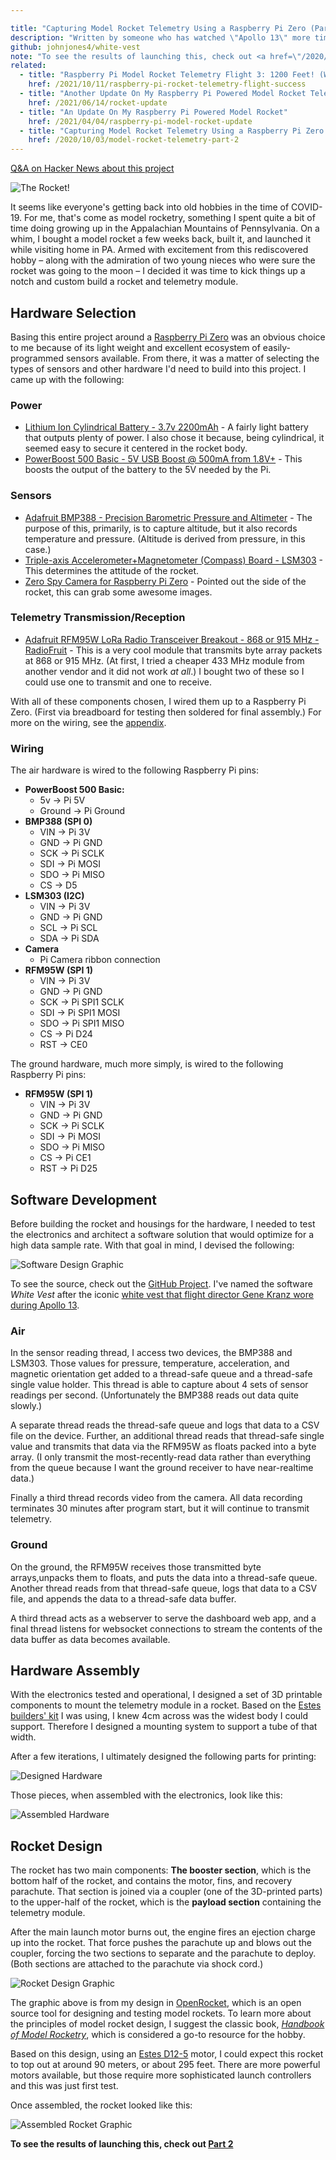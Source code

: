 ```yaml
---

title: "Capturing Model Rocket Telemetry Using a Raspberry Pi Zero (Part 1)"
description: "Written by someone who has watched \"Apollo 13\" more times than he'd like to admit."
github: johnjones4/white-vest
note: "To see the results of launching this, check out <a href=\"/2020/10/04/model-rocket-telemetry-part-2/\">Part 2</a>"
related:
  - title: "Raspberry Pi Model Rocket Telemetry Flight 3: 1200 Feet! (With Project Updates)"
    href: /2021/10/11/raspberry-pi-rocket-telemetry-flight-success
  - title: "Another Update On My Raspberry Pi Powered Model Rocket Telemetry System"
    href: /2021/06/14/rocket-update
  - title: "An Update On My Raspberry Pi Powered Model Rocket"
    href: /2021/04/04/raspberry-pi-model-rocket-update
  - title: "Capturing Model Rocket Telemetry Using a Raspberry Pi Zero (Part 2)"
    href: /2020/10/03/model-rocket-telemetry-part-2
---
```


[Q&A on Hacker News about this project](https://news.ycombinator.com/item?id=24679435)

![The Rocket!](/images/rocket/rocket_header.jpg)

It seems like everyone's getting back into old hobbies in the time of COVID-19. For me, that's come as model rocketry, something I spent quite a bit of time doing growing up in the Appalachian Mountains of Pennsylvania. On a whim, I bought a model rocket a few weeks back, built it, and launched it while visiting home in PA. Armed with excitement from this rediscovered hobby – along with the admiration of two young nieces who were sure the rocket was going to the moon – I decided it was time to kick things up a notch and custom build a rocket and telemetry module. 

## Hardware Selection

Basing this entire project around a [Raspberry Pi Zero](https://www.adafruit.com/product/3400) was an obvious choice to me because of its light weight and excellent ecosystem of easily-programmed sensors available. From there, it was a matter of selecting the types of sensors and other hardware I'd need to build into this project. I came up with the following:

### Power

* [Lithium Ion Cylindrical Battery - 3.7v 2200mAh](https://www.adafruit.com/product/1781) - A fairly light battery that outputs plenty of power. I also chose it because, being cylindrical, it seemed easy to secure it centered in the rocket body.
* [PowerBoost 500 Basic - 5V USB Boost @ 500mA from 1.8V+](https://www.adafruit.com/product/1903) - This boosts the output of the battery to the 5V needed by the Pi.

### Sensors

* [Adafruit BMP388 - Precision Barometric Pressure and Altimeter](https://www.adafruit.com/product/3966) - The purpose of this, primarily, is to capture altitude, but it also records temperature and pressure. (Altitude is derived from pressure, in this case.)
* [Triple-axis Accelerometer+Magnetometer (Compass) Board - LSM303](https://www.adafruit.com/product/1120) - This determines the attitude of the rocket.
* [Zero Spy Camera for Raspberry Pi Zero](https://www.adafruit.com/product/3508) - Pointed out the side of the rocket, this can grab some awesome images.

### Telemetry Transmission/Reception

* [Adafruit RFM95W LoRa Radio Transceiver Breakout - 868 or 915 MHz - RadioFruit](https://www.adafruit.com/product/3072) - This is a very cool module that transmits byte array packets at 868 or 915 MHz. (At first, I tried a cheaper 433 MHz module from another vendor and it did not work _at all_.) I bought two of these so I could use one to transmit and one to receive.

With all of these components chosen, I wired them up to a Raspberry Pi Zero. (First via breadboard for testing then soldered for final assembly.) For more on the wiring, see the [appendix](#Wiring).

### Wiring

The air hardware is wired to the following Raspberry Pi pins:

* **PowerBoost 500 Basic:**
  * 5v -> Pi 5V
  * Ground -> Pi Ground
* **BMP388 (SPI 0)**
  * VIN -> Pi 3V
  * GND -> Pi GND
  * SCK -> Pi SCLK
  * SDI -> Pi MOSI
  * SDO -> Pi MISO
  * CS -> D5
* **LSM303 (I2C)**
  * VIN -> Pi 3V
  * GND -> Pi GND
  * SCL -> Pi SCL
  * SDA -> Pi SDA
* **Camera**
  * Pi Camera ribbon connection
* **RFM95W (SPI 1)**
  * VIN -> Pi 3V
  * GND -> Pi GND
  * SCK -> Pi SPI1 SCLK
  * SDI -> Pi SPI1 MOSI
  * SDO -> Pi SPI1 MISO
  * CS -> Pi D24
  * RST -> CE0

The ground hardware, much more simply, is wired to the following Raspberry Pi pins:

* **RFM95W (SPI 1)**
  * VIN -> Pi 3V
  * GND -> Pi GND
  * SCK -> Pi SCLK
  * SDI -> Pi MOSI
  * SDO -> Pi MISO
  * CS -> Pi CE1
  * RST -> Pi D25


## Software Development

Before building the rocket and housings for the hardware, I needed to test the electronics and architect a software solution that would optimize for a high data sample rate. With that goal in mind, I devised the following:

![Software Design Graphic](/images/rocket/software.png)

To see the source, check out the [GitHub Project](https://github.com/johnjones4/white-vest). I've named the software _White Vest_ after the iconic [white vest that flight director Gene Kranz wore during Apollo 13](https://airandspace.si.edu/stories/editorial/gene-kranz%E2%80%99s-apollo-13-vest).

### Air

In the sensor reading thread, I access two devices, the BMP388 and LSM303. Those values for pressure, temperature, acceleration, and magnetic orientation get added to a thread-safe queue and a thread-safe single value holder. This thread is able to capture about 4 sets of sensor readings per second. (Unfortunately the BMP388 reads out data quite slowly.) 

A separate thread reads the thread-safe queue and logs that data to a CSV file on the device. Further, an additional thread reads that thread-safe single value and transmits that data via the RFM95W as floats packed into a byte array. (I only transmit the most-recently-read data rather than everything from the queue because I want the ground receiver to have near-realtime data.) 

Finally a third thread records video from the camera. All data recording terminates 30 minutes after program start, but it will continue to transmit telemetry.

### Ground

On the ground, the RFM95W receives those transmitted byte arrays,unpacks them to floats, and puts the data into a thread-safe queue. Another thread reads from that thread-safe queue, logs that data to a CSV file, and appends the data to a thread-safe data buffer. 

A third thread acts as a webserver to serve the dashboard web app, and a final thread listens for websocket connections to stream the contents of the data buffer as data becomes available.

## Hardware Assembly

With the electronics tested and operational, I designed a set of 3D printable components to mount the telemetry module in a rocket. Based on the [Estes builders' kit](https://estesrockets.com/product/001980-designers-special/) I was using, I knew 4cm across was the widest body I could support. Therefore I designed a mounting system to support a tube of that width. 

After a few iterations, I ultimately designed the following parts for printing:

![Designed Hardware](/images/rocket/parts.jpg)

Those pieces, when assembled with the electronics, look like this:

![Assembled Hardware](/images/rocket/telemetery_assembled.jpg)

## Rocket Design

The rocket has two main components: **The booster section**, which is the bottom half of the rocket, and contains the motor, fins, and recovery parachute. That section is joined via a coupler (one of the 3D-printed parts) to the upper-half of the rocket, which is the **payload section** containing the telemetry module. 

After the main launch motor burns out, the engine fires an ejection charge up into the rocket. That force pushes the parachute up and blows out the coupler, forcing the two sections to separate and the parachute to deploy. (Both sections are attached to the parachute via shock cord.)

![Rocket Design Graphic](/images/rocket/rocket.png)

The graphic above is from my design in [OpenRocket](https://github.com/openrocket/openrocket), which is an open source tool for designing and testing model rockets. To learn more about the principles of model rocket design, I suggest the classic book, [_Handbook of Model Rocketry_](https://www.goodreads.com/book/show/2052922.Handbook_of_Model_Rocketry), which is considered a go-to resource for the hobby.

Based on this design, using an [Estes D12-5](https://estesrockets.com/product/001567-d12-5-engines/) motor, I could expect this rocket to top out at around 90 meters, or about 295 feet. There are more powerful motors available, but those require more sophisticated launch controllers and this was just first test. 

Once assembled, the rocket looked like this:

![Assembled Rocket Graphic](/images/rocket/rocket.jpg)

**To see the results of launching this, check out [Part 2](/2020/10/04/model-rocket-telemetry-part-2/)**
